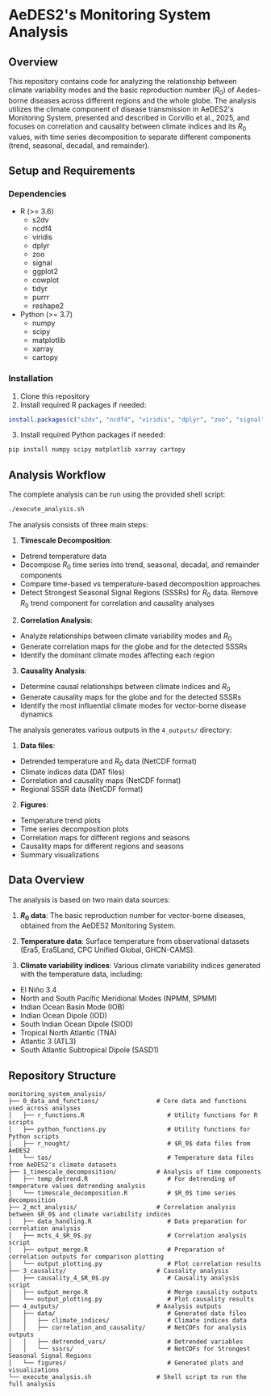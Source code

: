 # AeDES2's Monitoring System Analysis

## Overview
This repository contains code for analyzing the relationship between climate variability modes and the basic reproduction number ($R_0$) of Aedes-borne diseases across different regions and the whole globe. The analysis utilizes the climate component of disease transmission in AeDES2's Monitoring System, presented and described in Corvillo et al., 2025, and focuses on correlation and causality between climate indices and its $R_0$ values, with time series decomposition to separate different components (trend, seasonal, decadal, and remainder).


## Setup and Requirements

### Dependencies
- R (>= 3.6)
  - s2dv
  - ncdf4
  - viridis
  - dplyr
  - zoo
  - signal
  - ggplot2
  - cowplot
  - tidyr
  - purrr
  - reshape2
- Python (>= 3.7)
  - numpy
  - scipy
  - matplotlib
  - xarray
  - cartopy

### Installation

1. Clone this repository
2. Install required R packages if needed:
  ```R
  install.packages(c("s2dv", "ncdf4", "viridis", "dplyr", "zoo", "signal", "ggplot2", "cowplot", "tidyr", "purrr", "reshape2"))
  ```
3. Install required Python packages if needed:
  ```bash
  pip install numpy scipy matplotlib xarray cartopy
  ```


## Analysis Workflow

The complete analysis can be run using the provided shell script:

```bash
./execute_analysis.sh
```

The analysis consists of three main steps:

1. **Timescale Decomposition**: 
  - Detrend temperature data
  - Decompose $R_0$ time series into trend, seasonal, decadal, and remainder components
  - Compare time-based vs temperature-based decomposition approaches
  - Detect Strongest Seasonal Signal Regions (SSSRs) for $R_0$ data. Remove $R_0$ trend component for correlation and causality analyses

2. **Correlation Analysis**:
  - Analyze relationships between climate variability modes and $R_0$
  - Generate correlation maps for the globe and for the detected SSSRs
  - Identify the dominant climate modes affecting each region

3. **Causality Analysis**:
  - Determine causal relationships between climate indices and $R_0$
  - Generate causality maps for the globe and for the detected SSSRs
  - Identify the most influential climate modes for vector-borne disease dynamics

The analysis generates various outputs in the `4_outputs/` directory:

1. **Data files**:
  - Detrended temperature and $R_0$ data (NetCDF format)
  - Climate indices data (DAT files)
  - Correlation and causality maps (NetCDF format)
  - Regional SSSR data (NetCDF format)

2. **Figures**:
  - Temperature trend plots
  - Time series decomposition plots
  - Correlation maps for different regions and seasons
  - Causality maps for different regions and seasons
  - Summary visualizations

## Data Overview

The analysis is based on two main data sources:
1. **$R_0$ data**: The basic reproduction number for vector-borne diseases, obtained from the AeDES2 Monitoring System.
2. **Temperature data**: Surface temperature from observational datasets (Era5, Era5Land, CPC Unified Global, GHCN-CAMS).


3. **Climate variability indices**: Various climate variability indices generated with the temperature data, including:
  - El Niño 3.4
  - North and South Pacific Meridional Modes (NPMM, SPMM)
  - Indian Ocean Basin Mode (IOB)
  - Indian Ocean Dipole (IOD)
  - South Indian Ocean Dipole (SIOD)
  - Tropical North Atlantic (TNA)
  - Atlantic 3 (ATL3)
  - South Atlantic Subtropical Dipole (SASD1)


## Repository Structure

```
monitoring_system_analysis/
├── 0_data_and_functions/                # Core data and functions used across analyses
│   ├── r_functions.R                       # Utility functions for R scripts
│   ├── python_functions.py                 # Utility functions for Python scripts
│   ├── r_nought/                           # $R_0$ data files from AeDES2
│   └── tas/                                # Temperature data files from AeDES2's climate datasets
├── 1_timescale_decomposition/           # Analysis of time components
│   ├── temp_detrend.R                      # For detrending of temperature values detrending analysis
│   └── timescale_decomposition.R           # $R_0$ time series decomposition
├── 2_mct_analysis/                      # Correlation analysis between $R_0$ and climate variability indices
│   ├── data_handling.R                     # Data preparation for correlation analysis
│   ├── mcts_4_$R_0$.py                     # Correlation analysis script
│   ├── output_merge.R                      # Preparation of correlation outputs for comparison plotting
│   └── output_plotting.py                  # Plot correlation results
├── 3_causality/                         # Causality analysis
│   ├── causality_4_$R_0$.py                # Causality analysis script
│   ├── output_merge.R                      # Merge causality outputs
│   └── output_plotting.py                  # Plot causality results
├── 4_outputs/                           # Analysis outputs
│   ├── data/                               # Generated data files
│   │   ├── climate_indices/                # Climate indices data
│   │   ├── correlation_and_causality/      # NetCDFs for analysis outputs
│   │   ├── detrended_vars/                 # Detrended variables
│   │   └── sssrs/                          # NetCDFs for Strongest Seasonal Signal Regions
│   └── figures/                            # Generated plots and visualizations
└── execute_analysis.sh                  # Shell script to run the full analysis
```
